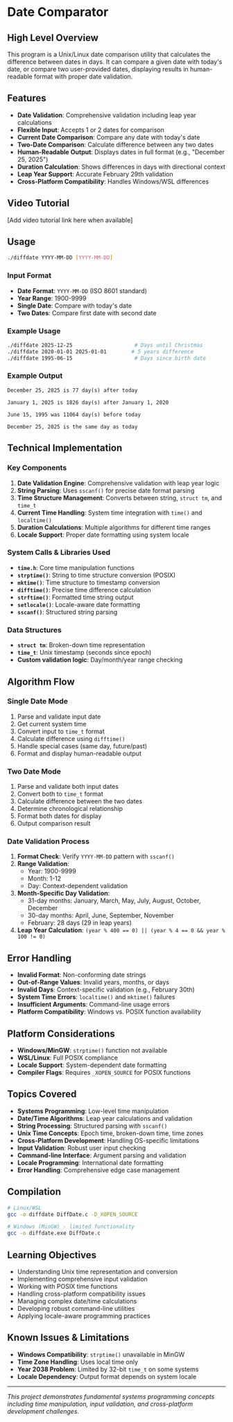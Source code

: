 # Date Comparator

## High Level Overview
This program is a Unix/Linux date comparison utility that calculates the difference between dates in days. It can compare a given date with today's date, or compare two user-provided dates, displaying results in human-readable format with proper date validation.

## Features
- **Date Validation**: Comprehensive validation including leap year calculations
- **Flexible Input**: Accepts 1 or 2 dates for comparison
- **Current Date Comparison**: Compare any date with today's date
- **Two-Date Comparison**: Calculate difference between any two dates
- **Human-Readable Output**: Displays dates in full format (e.g., "December 25, 2025")
- **Duration Calculation**: Shows differences in days with directional context
- **Leap Year Support**: Accurate February 29th validation
- **Cross-Platform Compatibility**: Handles Windows/WSL differences

## Video Tutorial
[Add video tutorial link here when available]

## Usage
```bash
./diffdate YYYY-MM-DD [YYYY-MM-DD]
```

### Input Format
- **Date Format**: `YYYY-MM-DD` (ISO 8601 standard)
- **Year Range**: 1900-9999
- **Single Date**: Compare with today's date
- **Two Dates**: Compare first date with second date

### Example Usage
```bash
./diffdate 2025-12-25                    # Days until Christmas
./diffdate 2020-01-01 2025-01-01        # 5 years difference
./diffdate 1995-06-15                    # Days since birth date
```

### Example Output
```
December 25, 2025 is 77 day(s) after today

January 1, 2025 is 1826 day(s) after January 1, 2020

June 15, 1995 was 11064 day(s) before today

December 25, 2025 is the same day as today
```

## Technical Implementation

### Key Components
1. **Date Validation Engine**: Comprehensive validation with leap year logic
2. **String Parsing**: Uses `sscanf()` for precise date format parsing
3. **Time Structure Management**: Converts between string, `struct tm`, and `time_t`
4. **Current Time Handling**: System time integration with `time()` and `localtime()`
5. **Duration Calculations**: Multiple algorithms for different time ranges
6. **Locale Support**: Proper date formatting using system locale

### System Calls & Libraries Used
- **`time.h`**: Core time manipulation functions
- **`strptime()`**: String to time structure conversion (POSIX)
- **`mktime()`**: Time structure to timestamp conversion
- **`difftime()`**: Precise time difference calculation
- **`strftime()`**: Formatted time string output
- **`setlocale()`**: Locale-aware date formatting
- **`sscanf()`**: Structured string parsing

### Data Structures
- **`struct tm`**: Broken-down time representation
- **`time_t`**: Unix timestamp (seconds since epoch)
- **Custom validation logic**: Day/month/year range checking

## Algorithm Flow

### Single Date Mode
1. Parse and validate input date
2. Get current system time
3. Convert input to `time_t` format
4. Calculate difference using `difftime()`
5. Handle special cases (same day, future/past)
6. Format and display human-readable output

### Two Date Mode
1. Parse and validate both input dates
2. Convert both to `time_t` format
3. Calculate difference between the two dates
4. Determine chronological relationship
5. Format both dates for display
6. Output comparison result

### Date Validation Process
1. **Format Check**: Verify `YYYY-MM-DD` pattern with `sscanf()`
2. **Range Validation**: 
   - Year: 1900-9999
   - Month: 1-12
   - Day: Context-dependent validation
3. **Month-Specific Day Validation**:
   - 31-day months: January, March, May, July, August, October, December
   - 30-day months: April, June, September, November
   - February: 28 days (29 in leap years)
4. **Leap Year Calculation**: `(year % 400 == 0) || (year % 4 == 0 && year % 100 != 0)`

## Error Handling
- **Invalid Format**: Non-conforming date strings
- **Out-of-Range Values**: Invalid years, months, or days
- **Invalid Days**: Context-specific validation (e.g., February 30th)
- **System Time Errors**: `localtime()` and `mktime()` failures
- **Insufficient Arguments**: Command-line usage errors
- **Platform Compatibility**: Windows vs. POSIX function availability

## Platform Considerations
- **Windows/MinGW**: `strptime()` function not available
- **WSL/Linux**: Full POSIX compliance
- **Locale Support**: System-dependent date formatting
- **Compiler Flags**: Requires `_XOPEN_SOURCE` for POSIX functions

## Topics Covered
- **Systems Programming**: Low-level time manipulation
- **Date/Time Algorithms**: Leap year calculations and validation
- **String Processing**: Structured parsing with `sscanf()`
- **Unix Time Concepts**: Epoch time, broken-down time, time zones
- **Cross-Platform Development**: Handling OS-specific limitations
- **Input Validation**: Robust user input checking
- **Command-line Interface**: Argument parsing and validation
- **Locale Programming**: International date formatting
- **Error Handling**: Comprehensive edge case management

## Compilation
```bash
# Linux/WSL
gcc -o diffdate DiffDate.c -D_XOPEN_SOURCE

# Windows (MinGW) - limited functionality
gcc -o diffdate.exe DiffDate.c
```

## Learning Objectives
- Understanding Unix time representation and conversion
- Implementing comprehensive input validation
- Working with POSIX time functions
- Handling cross-platform compatibility issues
- Managing complex date/time calculations
- Developing robust command-line utilities
- Applying locale-aware programming practices

## Known Issues & Limitations
- **Windows Compatibility**: `strptime()` unavailable in MinGW
- **Time Zone Handling**: Uses local time only
- **Year 2038 Problem**: Limited by 32-bit `time_t` on some systems
- **Locale Dependency**: Output format depends on system locale

---

*This project demonstrates fundamental systems programming concepts including time manipulation, input validation, and cross-platform development challenges.*